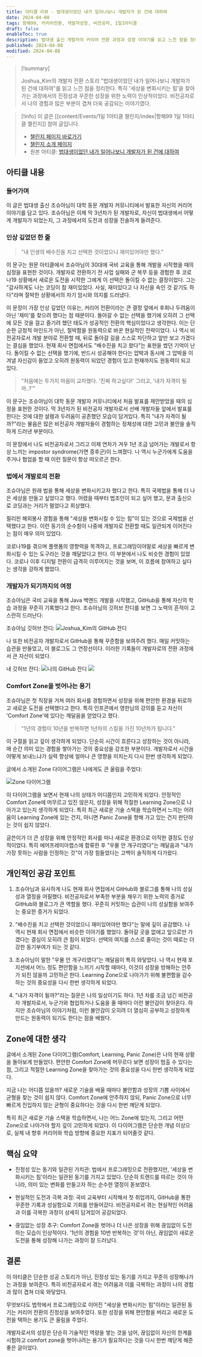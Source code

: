 ```yaml
---
title: 아티클 리뷰 - 법대생이었던 내가 일어나보니 개발자가 된 건에 대하여
date: 2024-04-08
tags: 항해99, 커리어전환, 개발자성장, 비전공자, 1일1아티클
draft: false
enableToc: true
description: 법대생 출신 개발자의 커리어 전환 과정과 성장 이야기를 읽고 느낀 점을 정리한다.
published: 2024-04-08
modified: 2024-04-08
---
```


> [!summary]
>
> Joshua_Kim의 개발자 전환 스토리 "법대생이었던 내가 일어나보니 개발자가 된 건에 대하여"를 읽고 느낀 점을 정리한다. 특히 '세상을 변화시키는 힘'을 찾아가는 과정에서의 진정성과 꾸준한 성장을 위한 노력이 인상적이었다. 비전공자로서 나의 경험과 많은 부분이 겹쳐 더욱 공감되는 이야기였다.

> [!info]
> 이 글은 [[content/Events/1일 1아티클 챌린지/index|항해99 1일 1아티클 챌린지]] 참여 글입니다.
> - [챌린지 페이지 바로가기](https://99clubarticle.vercel.app/)
> - [챌린지 소개 페이지](https://hanghae99.spartacodingclub.kr/99club-1day1study)
> - 원본 아티클: [법대생이었던 내가 일어나보니 개발자가 된 건에 대하여](https://velog.io/@joshuara7235/%EB%B2%95%EB%8C%80%EC%83%9D%EC%9D%B4%EC%97%88%EB%8D%98-%EB%82%B4%EA%B0%80-%EC%9D%BC%EC%96%B4%EB%82%98%EB%B3%B4%EB%8B%88-%EA%B0%9C%EB%B0%9C%EC%9E%90%EA%B0%80-%EB%90%9C-%EA%B1%B4%EC%97%90-%EB%8C%80%ED%95%98%EC%97%AC)


## 아티클 내용

### 들어가며

이 글은 법대생 출신 조슈아님이 대학 동문 개발자 커뮤니티에서 발표한 자신의 커리어 이야기를 담고 있다. 조슈아님은 이제 막 3년차가 된 개발자로, 자신이 법대생에서 어떻게 개발자가 되었는지, 그 과정에서의 도전과 성장을 진솔하게 들려준다.

### 인상 깊었던 한 줄

> "내 인생의 배수진을 치고 선택한 것이었으니 재미있어야만 했다."

이 문구는 원문 아티클에서 조슈아님이 30대에 국비 교육을 통해 개발을 시작했을 때의 심정을 표현한 것이다. 개발자로 전환하기 전 사업 실패와 군 복무 등을 경험한 후 코로나19 상황에서 새로운 도전을 시작한 그에게 이 선택은 돌이킬 수 없는 결정이었다. 그는 "감사하게도 나는 코딩이 참 재미있었다. 사실, 재미있다고 나 자신을 속인 것 같기도 하다"라며 절박한 상황에서의 자기 암시와 의지를 드러냈다.

이 문장이 가장 인상 깊었던 이유는, 커리어 전환이라는 큰 결정 앞에서 후회나 두려움이 아닌 '재미'를 찾으려 했다는 점 때문이다. 돌아갈 수 없는 선택을 했기에 오히려 그 선택에 모든 것을 걸고 즐기려 했던 태도가 성공적인 전환의 핵심이었다고 생각한다. 이는 단순한 긍정적 마인드가 아닌, 절박함을 원동력으로 바꾼 현실적인 전략이었다. 나 역시 비전공자로서 개발 분야로 전환할 때, 뒤로 돌아갈 길을 스스로 차단하고 앞만 보고 가겠다는 결심을 했었다. 현재 회사 면접에서도 "배수진을 치고 왔다"는 표현을 썼던 기억이 난다. 돌이킬 수 없는 선택을 했기에, 반드시 성공해야 한다는 압박과 동시에 그 압박을 이겨낼 자신감이 들었고 오히려 원동력이 되었던 경험이 있고 현재까지도 원동력이 되고 있다.

> "처음에는 두가지 마음이 교차했다. '진짜 하고싶다!' 그리고, '내가 자격이 될까..?'"

이 문구는 조슈아님이 대학 동문 개발자 커뮤니티에서 처음 발표를 제안받았을 때의 심정을 표현한 것이다. 막 3년차가 된 비전공자 개발자로서 선배 개발자들 앞에서 발표를 한다는 것에 대한 설렘과 두려움이 공존했던 모습이 담겨있다. 특히 "내가 자격이 될까?"라는 물음은 많은 비전공자 개발자들이 경험하는 정체성에 대한 고민과 불안을 솔직하게 드러낸 부분이다.

이 문장에서 나도 비전공자로서 그리고 이제 연차가 겨우 1년 조금 넘어가는 개발로서 항상 느끼는 impostor syndrome(가면 증후군)이 느껴졌다. 나 역시 누군가에게 도움을 주거나 협업을 할 때 이런 질문이 항상 떠오르곤 한다.

### 법에서 개발로의 전환

조슈아님은 원래 법을 통해 세상을 변화시키고자 했다고 한다. 특히 국제법을 통해 더 나은 세상을 만들고 싶었다고 했다. 어렸을 때부터 법조인이 되고 싶어 했고, 문과 출신으로 코딩과는 거리가 멀었다고 회상했다.

필리핀 해외봉사 경험을 통해 "세상을 변화시킬 수 있는 힘"이 있는 것으로 국제법을 선택했다고 한다. 이런 동기의 순수함이 나중에 개발자로 전환할 때도 일관되게 이어진다는 점이 매우 의미 있었다.

코로나19를 겪으며 플랫폼의 영향력을 목격하고, 프로그래밍이야말로 세상을 빠르게 변화시킬 수 있는 도구라는 것을 깨달았다고 한다. 이 부분에서 나도 비슷한 경험이 있었다. 코로나 이후 디지털 전환이 급격히 이루어지는 것을 보며, 이 흐름에 참여하고 싶다는 생각을 강하게 했었다.

### 개발자가 되기까지의 여정

조슈아님은 국비 교육을 통해 Java 백엔드 개발을 시작했고, GitHub을 통해 자신의 학습 과정을 꾸준히 기록했다고 한다. 조슈아님의 깃허브 잔디를 보면 그 노력의 흔적이 고스란히 드러난다:

조슈아님 깃허브 잔디:
![Joshua_Kim의 GitHub 잔디](https://i.imgur.com/sQlbDnO.png)

나 또한 비전공자 개발자로서 GitHub을 통해 꾸준함을 보여주려 했다. 매일 커밋하는 습관을 만들었고, 이 블로그도 그 연장선이다. 이러한 기록들이 개발자로의 전환 과정에서 큰 자산이 되었다.

내 깃허브 잔디:
![나의 GitHub 잔디](https://i.imgur.com/lrK49Kn.png)
![](https://i.imgur.com/hudrDSr.png)

### Comfort Zone을 벗어나는 용기

조슈아님은 첫 직장을 거쳐 여러 회사를 경험하면서 성장을 위해 편안한 환경을 뒤로하고 새로운 도전을 선택했다고 한다. 특히 인프콘에서 영한님의 강의를 듣고 자신이 'Comfort Zone'에 있다는 깨달음을 얻었다고 했다.

> "1년의 경험이 10년을 반복하면 1년차의 스킬을 가진 10년차가 됩니다."

이 구절을 읽고 깊이 생각하게 되었다. 단순히 시간이 흐른다고 성장하는 것이 아니라, 매 순간 의미 있는 경험을 쌓아가는 것의 중요성을 강조한 부분이다. 개발자로서 시간을 어떻게 보내느냐가 실력 향상에 얼마나 큰 영향을 미치는지 다시 한번 생각하게 되었다.

글에서 소개된 Zone 다이어그램은 나에게도 큰 울림을 주었다:

![Zone 다이어그램](https://i.imgur.com/clAFak0.png)

이 다이어그램을 보면서 현재 나의 상태가 어디쯤인지 고민하게 되었다. 안정적인 Comfort Zone에 머무르고 있진 않은지, 성장을 위해 적절한 Learning Zone으로 나아가고 있는지 생각하게 되었다. 특히 최근 새로운 기술 스택을 학습하면서 느끼는 어려움이 Learning Zone에 있는 건지, 아니면 Panic Zone을 향해 가고 있는 건지 판단하는 것이 쉽지 않았다.

글쓴이가 더 큰 성장을 위해 안정적인 회사를 떠나 새로운 환경으로 이직한 결정도 인상적이었다. 특히 에어프레미아랩스에 합류한 후 "우물 안 개구리였다"는 깨달음과 "내가 가장 못하는 사람을 인정하는 것"이 가장 힘들었다는 고백이 솔직하게 다가왔다.

## 개인적인 공감 포인트

1. 조슈아님과 유사하게 나도 현재 회사 면접에서 GitHub와 블로그를 통해 나의 성실성과 열정을 어필했다. 비전공자로서 부족한 부분을 채우기 위한 노력의 증거로 GitHub와 블로그가 큰 역할을 했다. 꾸준히 커밋하는 습관이 나의 성실함을 보여주는 중요한 증거가 되었다.

2. "배수진을 치고 선택한 것이었으니 재미있어야만 했다"는 말에 깊이 공감했다. 나 역시 현재 회사 면접에서 비슷한 이야기를 했었다. 돌아갈 곳을 없애고 앞으로만 가겠다는 결심이 오히려 큰 힘이 되었다. 선택의 여지를 스스로 줄이는 것이 때로는 더 강한 동기부여가 되는 것 같다.

3. 조슈아님이 말한 "우물 안 개구리였다"는 깨달음이 특히 와닿았다. 나 역시 현재 포지션에서 어느 정도 편안함을 느끼기 시작할 때마다, 이것이 성장을 방해하는 안주가 되진 않을까 고민하곤 한다. Learning Zone으로 나아가기 위해 불편함을 감수하는 것의 중요성을 다시 한번 생각하게 되었다.

4. "내가 자격이 될까?"라는 질문은 나의 일상이기도 하다. 1년 차를 조금 넘긴 비전공자 개발자로서, 누군가와 협업하거나 도움을 줄 때마다 이런 불안감이 찾아온다. 하지만 조슈아님의 이야기처럼, 이런 불안감이 오히려 더 열심히 공부하고 성장하게 만드는 원동력이 되기도 한다는 점을 배웠다.

## Zone에 대한 생각

글에서 소개된 Zone 다이어그램(Comfort, Learning, Panic Zone)은 나의 현재 상황을 돌아보게 만들었다. 편안한 Comfort Zone에 머무르다 보면 성장이 멈출 수 있다는 점, 그리고 적절한 Learning Zone을 찾아가는 것의 중요성을 다시 한번 생각하게 되었다. 

지금 나는 어디쯤 있을까? 새로운 기술을 배울 때마다 불안함과 성장의 기쁨 사이에서 균형을 찾는 것이 쉽지 않다. Comfort Zone에 안주하지 않되, Panic Zone으로 너무 빠르게 진입하지 않는 균형이 중요하다는 것을 다시 한번 깨닫게 되었다.

특히 최근 새로운 기술 스택을 학습하면서, 나는 어느 Zone에 있는지, 그리고 어떤 Zone으로 나아가야 할지 깊이 고민하게 되었다. 이 다이어그램은 단순한 개념 이상으로, 실제 내 향후 커리어와 학습 방향에 중요한 지표가 되어줄것 같다.

## 핵심 요약

* 진정성 있는 동기와 일관된 가치관: 법에서 프로그래밍으로 전환했지만, '세상을 변화시키는 힘'이라는 일관된 동기를 가지고 있었다. 단순히 트렌드를 따르는 것이 아니라, 의미 있는 변화를 만들고자 하는 순수한 열정이 돋보였다.

* 현실적인 도전과 극복 과정: 국비 교육부터 시작해서 첫 취업까지, GitHub을 통한 꾸준한 기록과 성실함으로 기회를 만들어갔다. 비전공자로서 겪는 현실적인 어려움과 이를 극복한 과정이 상세히 담겨있어 공감되었다.

* 끊임없는 성장 추구: Comfort Zone을 벗어나 더 나은 성장을 위해 끊임없이 도전하는 모습이 인상적이다. '1년의 경험을 10번 반복하는 것'이 아닌, 끊임없이 새로운 도전을 통해 성장해 나가는 과정이 잘 드러났다.

## 결론

이 아티클은 단순한 성공 스토리가 아닌, 진정성 있는 동기를 가지고 꾸준히 성장해나가는 과정을 보여준다. 특히 비전공자로서 겪는 어려움과 이를 극복하는 과정이 나의 경험과 많이 겹쳐 더욱 와닿았다.

무엇보다도 법학에서 프로그래밍으로 이어진 "세상을 변화시키는 힘"이라는 일관된 동기는 커리어 전환의 진정성을 보여주었다. 또한 성장을 위해 편안함을 버리고 새로운 도전을 택하는 용기도 큰 울림을 주었다.

개발자로서의 성장은 단순히 기술적인 역량을 쌓는 것을 넘어, 끊임없이 자신의 한계를 시험하고 comfort zone을 벗어나려는 용기가 필요하다는 것을 다시 한번 깨닫게 해준 좋은 글이었다. 